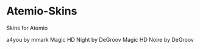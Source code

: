 Atemio-Skins
============

Skins for Atemio

a4you by mmark
Magic HD Night by DeGroov
Magic HD Noire by DeGroov
